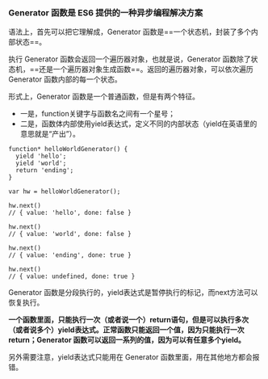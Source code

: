 ### Generator 函数是 ES6 提供的一种异步编程解决方案

语法上，首先可以把它理解成，Generator 函数是==一个状态机，封装了多个内部状态==。

执行 Generator 函数会返回一个遍历器对象，也就是说，Generator 函数除了状态机，==还是一个遍历器对象生成函数==。返回的遍历器对象，可以依次遍历 Generator 函数内部的每一个状态。

形式上，Generator 函数是一个普通函数，但是有两个特征。
- 一是，function关键字与函数名之间有一个星号；
- 二是，函数体内部使用yield表达式，定义不同的内部状态（yield在英语里的意思就是“产出”）。

```
function* helloWorldGenerator() {
  yield 'hello';
  yield 'world';
  return 'ending';
}

var hw = helloWorldGenerator();

hw.next()
// { value: 'hello', done: false }

hw.next()
// { value: 'world', done: false }

hw.next()
// { value: 'ending', done: true }

hw.next()
// { value: undefined, done: true }
```
Generator 函数是分段执行的，yield表达式是暂停执行的标记，而next方法可以恢复执行。

**一个函数里面，只能执行一次（或者说一个）return语句，但是可以执行多次（或者说多个）yield表达式。正常函数只能返回一个值，因为只能执行一次return；Generator 函数可以返回一系列的值，因为可以有任意多个yield。**

另外需要注意，yield表达式只能用在 Generator 函数里面，用在其他地方都会报错。